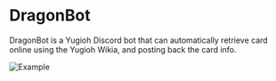 # DragonBot

DragonBot is a Yugioh Discord bot that can automatically retrieve card online using the Yugioh Wikia, and posting back the card info.

![Example](https://github.com/Valteria/DragonBot/blob/master/Bot%20Example.gif)
